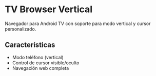 # TV Browser Vertical

Navegador para Android TV con soporte para modo vertical y cursor personalizado.

## Características

- Modo teléfono (vertical)
- Control de cursor visible/oculto
- Navegación web completa
